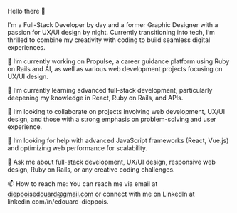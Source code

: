 Hello there 👋

I'm a Full-Stack Developer by day and a former Graphic Designer with a passion for UX/UI design by night. Currently transitioning into tech, I’m thrilled to combine my creativity with coding to build seamless digital experiences.

🔭 I’m currently working on Propulse, a career guidance platform using Ruby on Rails and AI, as well as various web development projects focusing on UX/UI design.

🌱 I’m currently learning advanced full-stack development, particularly deepening my knowledge in React, Ruby on Rails, and APIs.

👯 I’m looking to collaborate on projects involving web development, UX/UI design, and those with a strong emphasis on problem-solving and user experience.

🤔 I’m looking for help with advanced JavaScript frameworks (React, Vue.js) and optimizing web performance for scalability.

💬 Ask me about full-stack development, UX/UI design, responsive web design, Ruby on Rails, or any creative coding challenges.

📫 How to reach me: You can reach me via email at dieppoisedouard@gmail.com or connect with me on LinkedIn at linkedin.com/in/edouard-dieppois.
